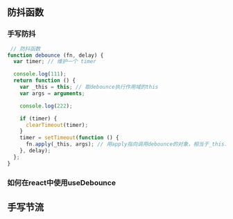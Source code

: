 ## 防抖函数

### 手写防抖

```js
 // 防抖函数
function debounce (fn, delay) {
  var timer; // 维护一个 timer

  console.log(111);
  return function () {
    var _this = this; // 取debounce执行作用域的this
    var args = arguments;

    console.log(222);

    if (timer) {
      clearTimeout(timer);
    }
    timer = setTimeout(function () {
      fn.apply(_this, args); // 用apply指向调用debounce的对象，相当于_this.fn(args);
    }, delay);
  };
}

```



### 如何在react中使用useDebounce













## 手写节流





























